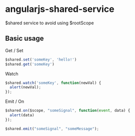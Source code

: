 angularjs-shared-service
========================

$shared service to avoid using $rootScope


Basic usage
-----------

Get / Set

~~~ js
$shared.set('someKey', 'hello!')
$shared.get('someKey')
~~~

Watch

~~~ js
$shared.watch('someKey', function(newVal) {
  alert(newVal);
});
~~~

Emit / On

~~~ js
$shared.on($scope, "someSignal", function(event, data) {
  alert(data)
});

$shared.emit("someSignal", "someMessage");
~~~